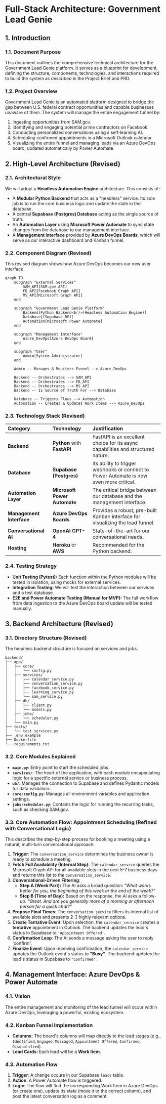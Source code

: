 # Full-Stack Architecture: Government Lead Genie

## 1. Introduction

### 1.1. Document Purpose
This document outlines the comprehensive technical architecture for the Government Lead Genie platform. It serves as a blueprint for development, defining the structure, components, technologies, and interactions required to build the system as described in the Project Brief and PRD.

### 1.2. Project Overview
Government Lead Genie is an automated platform designed to bridge the gap between U.S. federal contract opportunities and capable businesses unaware of them. The system will manage the entire engagement funnel by:
1. Ingesting opportunities from SAM.gov.
2. Identifying and engaging potential prime contractors on Facebook.
3. Conducting personalized conversations using a self-learning AI.
4. Scheduling confirmed appointments in a Microsoft Outlook calendar.
5. Visualizing the entire funnel and managing leads via an Azure DevOps board, updated automatically by Power Automate.

## 2. High-Level Architecture (Revised)

### 2.1. Architectural Style
We will adopt a **Headless Automation Engine** architecture. This consists of:
- A **Modular Python Backend** that acts as a "headless" service. Its sole job is to run the core business logic and update the state in the database.
- A central **Supabase (Postgres) Database** acting as the single source of truth.
- An **Automation Layer** using **Microsoft Power Automate** to sync state changes from the database to our management interface.
- A **Management Interface** provided by **Azure DevOps Boards**, which will serve as our interactive dashboard and Kanban funnel.

### 2.2. Component Diagram (Revised)
This revised diagram shows how Azure DevOps becomes our new user interface.
```mermaid
graph TD
    subgraph "External Services"
        SAM_API[SAM.gov API]
        FB_API[Facebook Graph API]
        MS_API[Microsoft Graph API]
    end

    subgraph "Government Lead Genie Platform"
        Backend[Python Backend<br/>(Headless Automation Engine)]
        Database[(Supabase DB)]
        Automation[Microsoft Power Automate]
    end
    
    subgraph "Management Interface"
        Azure_DevOps[Azure DevOps Board]
    end

    subgraph "User"
        Admin[System Administrator]
    end

    Admin -- Manages & Monitors Funnel --> Azure_DevOps
    
    Backend -- Orchestrates --> SAM_API
    Backend -- Orchestrates --> FB_API
    Backend -- Orchestrates --> MS_API
    Backend -- Is Source of Truth For --> Database

    Database -- Triggers Flows --> Automation
    Automation -- Creates & Updates Work Items --> Azure_DevOps
```

### 2.3. Technology Stack (Revised)
| Category | Technology | Justification |
| :--- | :--- | :--- |
| **Backend** | **Python** with **FastAPI** | FastAPI is an excellent choice for its async capabilities and structured nature. |
| **Database** | **Supabase (Postgres)** | Its ability to trigger webhooks or connect to Power Automate is now even more critical. |
| **Automation Layer**| **Microsoft Power Automate**| The critical bridge between our database and the management interface. |
| **Management Interface**| **Azure DevOps Boards** | Provides a robust, pre-built Kanban interface for visualizing the lead funnel. |
| **Conversational AI**| **OpenAI GPT-4** | State-of-the-art for our conversational needs. |
| **Hosting** | **Heroku** or **AWS** | Recommended for the Python backend. |

### 2.4. Testing Strategy
- **Unit Testing (Pytest):** Each function within the Python modules will be tested in isolation, using mocks for external services.
- **Integration Testing:** We will test the interaction between our services and a test database.
- **E2E and Power Automate Testing (Manual for MVP):** The full workflow from data ingestion to the Azure DevOps board update will be tested manually.

## 3. Backend Architecture (Revised)

### 3.1. Directory Structure (Revised)
The headless backend structure is focused on services and jobs.
```
backend/
├── app/
│   ├── core/
│   │   └── config.py
│   ├── services/
│   │   ├── calendar_service.py
│   │   ├── conversation_service.py
│   │   ├── facebook_service.py
│   │   ├── learning_service.py
│   │   └── sam_service.py
│   ├── db/
│   │   ├── client.py
│   │   └── models.py
│   ├── jobs/
│   │   └── scheduler.py
│   └── main.py
├── tests/
│   └── test_services.py
├── .env.example
├── Dockerfile
└── requirements.txt
```

### 3.2. Core Modules Explained
- **`main.py`**: Entry point to start the scheduled jobs.
- **`services/`**: The heart of the application, with each module encapsulating logic for a specific external service or business process.
- **`db/`**: Manages the connection to Supabase and defines Pydantic models for data validation.
- **`core/config.py`**: Manages all environment variables and application settings.
- **`jobs/scheduler.py`**: Contains the logic for running the recurring tasks, such as checking SAM.gov.

### 3.3. Core Automation Flow: Appointment Scheduling (Refined with Conversational Logic)
This describes the step-by-step process for booking a meeting using a natural, multi-turn conversational approach.

1.  **Trigger**: The `conversation_service` determines the business owner is ready to schedule a meeting.
2.  **Fetch Full Availability (Internal Step)**: The `calendar_service` queries the Microsoft Graph API for all available slots in the next 5-7 business days and returns this list to the `conversation_service`.
3.  **Conversational-Driven Filtering**:
    *   **Step A (Week Part):** The AI asks a broad question: *"What works better for you, the beginning of this week or the end of the week?"*
    *   **Step B (Time of Day):** Based on the response, the AI asks a follow-up: *"Great. And are you generally more of a morning or afternoon person for a quick chat?"*
4.  **Propose Final Times**: The `conversation_service` filters its internal list of available slots and presents 2-3 highly relevant options.
5.  **Create Tentative Event**: Upon selection, the `calendar_service` creates a **tentative** appointment in Outlook. The backend updates the lead's status in Supabase to `'Appointment Offered'`.
6.  **Confirmation Loop**: The AI sends a message asking the user to reply 'confirm'.
7.  **Finalize Event**: Upon receiving confirmation, the `calendar_service` updates the Outlook event's status to **"Busy"**. The backend updates the lead's status in Supabase to `'Confirmed'`.

## 4. Management Interface: Azure DevOps & Power Automate

### 4.1. Vision
The entire management and monitoring of the lead funnel will occur within Azure DevOps, leveraging a powerful, existing ecosystem.

### 4.2. Kanban Funnel Implementation
-   **Columns:** The board's columns will map directly to the lead stages (e.g., `Identified`, `Engaged`, `Messaged`, `Appointment Offered`, `Confirmed`, `Disqualified`).
-   **Lead Cards:** Each lead will be a **Work Item**.

### 4.3. Automation Flow
1.  **Trigger**: A change occurs in our Supabase `leads` table.
2.  **Action**: A Power Automate flow is triggered.
3.  **Logic**: The flow will find the corresponding Work Item in Azure DevOps (or create one), update its state (move it to the correct column), and post the latest conversation log as a comment. 